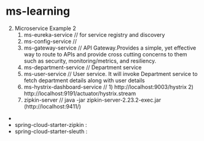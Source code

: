 # ms-learning

2) Microservice Example 2
	1) ms-eureka-service				// for service registry and discovery
	2) ms-config-service				// 
	3) ms-gateway-service				// API Gateway.Provides a simple, yet effective way to route to APIs and provide cross cutting concerns to them such as security, monitoring/metrics, and resiliency.
	4) ms-department-service			// Department service
	5) ms-user-service					// User service. It will invoke Department service to fetch department details along with user details 
	6) ms-hystrix-dashboard-service		// 1) http://localhost:9003/hystrix		2) http://localhost:9191/actuator/hystrix.stream
	7) zipkin-server					// java -jar zipkin-server-2.23.2-exec.jar	(http://localhost:9411/)
* 	
* spring-cloud-starter-zipkin : 
* spring-cloud-starter-sleuth : 	
